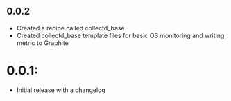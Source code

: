 ## 0.0.2
* Created a recipe called collectd_base
* Created collectd_base template files for basic OS monitoring and writing metric to Graphite

# 0.0.1:
* Initial release with a changelog